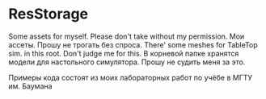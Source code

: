 # ResStorage
Some assets for myself. Please don't take without my permission.
Мои ассеты. Прошу не трогать без спроса.
There' some meshes for TableTop sim. in this root. Don't judge me for this.
В корневой папке хранятся модели для настольного симулятора. Прошу не судить меня за это.

Примеры кода состоят из моих лабораторных работ по учёбе в МГТУ им. Баумана
